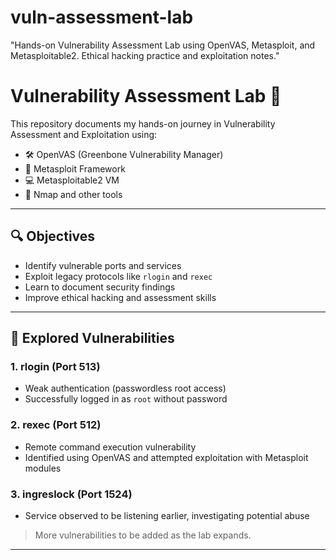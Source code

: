# vuln-assessment-lab
"Hands-on Vulnerability Assessment Lab using OpenVAS, Metasploit, and Metasploitable2. Ethical hacking practice and exploitation notes."

# Vulnerability Assessment Lab 🚨

This repository documents my hands-on journey in Vulnerability Assessment and Exploitation using:

- 🛠️ OpenVAS (Greenbone Vulnerability Manager)
- 🎯 Metasploit Framework
- 💻 Metasploitable2 VM
- 🔧 Nmap and other tools

---

## 🔍 Objectives

- Identify vulnerable ports and services
- Exploit legacy protocols like `rlogin` and `rexec`
- Learn to document security findings
- Improve ethical hacking and assessment skills

---

## 🧪 Explored Vulnerabilities

### 1. rlogin (Port 513)
- Weak authentication (passwordless root access)
- Successfully logged in as `root` without password

### 2. rexec (Port 512)
- Remote command execution vulnerability
- Identified using OpenVAS and attempted exploitation with Metasploit modules

### 3. ingreslock (Port 1524)
- Service observed to be listening earlier, investigating potential abuse

> More vulnerabilities to be added as the lab expands.

---
      



